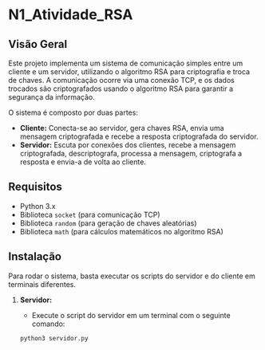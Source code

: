 # N1_Atividade_RSA

## Visão Geral

Este projeto implementa um sistema de comunicação simples entre um cliente e um servidor, utilizando o algoritmo RSA para criptografia e troca de chaves. A comunicação ocorre via uma conexão TCP, e os dados trocados são criptografados usando o algoritmo RSA para garantir a segurança da informação.

O sistema é composto por duas partes:

- **Cliente:** Conecta-se ao servidor, gera chaves RSA, envia uma mensagem criptografada e recebe a resposta criptografada do servidor.
- **Servidor:** Escuta por conexões dos clientes, recebe a mensagem criptografada, descriptografa, processa a mensagem, criptografa a resposta e envia-a de volta ao cliente.

## Requisitos

- Python 3.x
- Biblioteca `socket` (para comunicação TCP)
- Biblioteca `random` (para geração de chaves aleatórias)
- Biblioteca `math` (para cálculos matemáticos no algoritmo RSA)

## Instalação

Para rodar o sistema, basta executar os scripts do servidor e do cliente em terminais diferentes.

1. **Servidor:**
   - Execute o script do servidor em um terminal com o seguinte comando:

   ```bash
   python3 servidor.py
